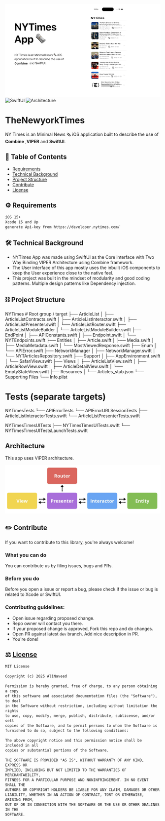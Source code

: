 ![](https://raw.githubusercontent.com/alinaveed9168/TheNewyorkTimes/master/NYTimes%20Screenshots/Banner.png)
![SwiftUI](https://img.shields.io/badge/Interface-SwfitUI-red)
![Architecture](https://img.shields.io/badge/Architecture-VIPER-green)

# TheNewyorkTimes

NY Times is an Minimal News 🗞 iOS application built to describe the use of **Combine** ,**VIPER** and **SwiftUI**.

## 📝 Table of Contents  
- [Requirements](#requirements)
- [Technical Background](#techbackground)
- [Project Structure](#projectstructure)
- [Contribute](#contribute)
- [License](#license)

<a name="requirements"/>

## ⚙️ Requirements
```
iOS 15+
Xcode 15 and Up
generate Api-key from https://developer.nytimes.com/
```
<a name="techbackground"/>

## 🛠 Technical Background
- NYTimes App was made using SwiftUI as the Core interface with Two Way Binding VIPER Architecture using Combine framework. 
- The User interface of this app mostly uses the inbuilt iOS components to keep the User experience close to the native feel.
- This project was built in the mindset of modularity and good coding patterns. Multiple design patterns like Dependency injection.

<a name="projectstructure"/>

## ⛓ Project Structure

NYTimes                           # Root group / target
├── ArticleList
│   ├── ArticleListContracts.swift
│   ├── ArticleListInteractor.swift
│   ├── ArticleListPresenter.swift
│   └── ArticleListRouter.swift
├── ArticleListModuleBuilder
│   └── ArticleListModuleBuilder.swift
├── EndPoint
│   ├── APIConstants.swift
│   ├── Endpoint.swift
│   └── NYTEndpoints.swift
├── Entities
│   ├── Article.swift
│   ├── Media.swift
│   ├── MediaMetadata.swift
│   └── MostViewedResponse.swift
├── Enum
│   └── APIError.swift
├── NetworkManager
│   ├── NetworkManager.swift
│   └── NYTArticlesRepository.swift
├── Support
│   ├── AppEnvironment.swift
│   └── SafariView.swift
├── Views
│   ├── ArticleListView.swift
│   ├── ArticleRowView.swift
│   ├── ArticleDetailView.swift
│   └── EmptyStateView.swift
├── Resources
│   └── Articles_stub.json
└── Supporting Files
    └── Info.plist

# Tests (separate targets)
NYTimesTests
└── APIErrorTests
└── APIErrorURLSessionTests
├── ArticleListInteractorTests.swift
└── ArticleListPresenterTests.swift

NYTimesTimesUITests
├── NYTimesTimesUITests.swift
└── NYTimesTimesUITestsLaunchTests.swift



## Architecture
    
This app uses VIPER architecture.

![VIPER](https://raw.githubusercontent.com/alinaveed9168/TheNewyorkTimes/master/NYTimes%20Screenshots/VIPER.png)


<a name="contribute"/>

## ✏️ Contribute

If you want to contribute to this library, you're always welcome!

### What you can do
You can contribute us by filing issues, bugs and PRs.

### Before you do
Before you open a issue or report a bug, please check if the issue or bug is related to Xcode or SwiftUI.

### Contributing guidelines:
- Open issue regarding proposed change.
- Repo owner will contact you there.
- If your proposed change is approved, Fork this repo and do changes.
- Open PR against latest `dev` branch. Add nice description in PR.
- You're done!

<a name="license"/>

## ⚖️ [License](https://github.com/alinaveed9168/TheNewyorkTimes/blob/master/LICENSE)

```
MIT License

Copyright (c) 2025 AliNaveed

Permission is hereby granted, free of charge, to any person obtaining a copy
of this software and associated documentation files (the "Software"), to deal
in the Software without restriction, including without limitation the rights
to use, copy, modify, merge, publish, distribute, sublicense, and/or sell
copies of the Software, and to permit persons to whom the Software is
furnished to do so, subject to the following conditions:

The above copyright notice and this permission notice shall be included in all
copies or substantial portions of the Software.

THE SOFTWARE IS PROVIDED "AS IS", WITHOUT WARRANTY OF ANY KIND, EXPRESS OR
IMPLIED, INCLUDING BUT NOT LIMITED TO THE WARRANTIES OF MERCHANTABILITY,
FITNESS FOR A PARTICULAR PURPOSE AND NONINFRINGEMENT. IN NO EVENT SHALL THE
AUTHORS OR COPYRIGHT HOLDERS BE LIABLE FOR ANY CLAIM, DAMAGES OR OTHER
LIABILITY, WHETHER IN AN ACTION OF CONTRACT, TORT OR OTHERWISE, ARISING FROM,
OUT OF OR IN CONNECTION WITH THE SOFTWARE OR THE USE OR OTHER DEALINGS IN THE
SOFTWARE.
```
